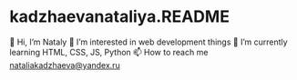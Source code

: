 # kadzhaevanataliya.README
👋 Hi, I’m Nataly
👀 I’m interested in web development things
🌱 I’m currently learning HTML, CSS, JS, Python
📫 How to reach me nataliakadzhaeva@yandex.ru
